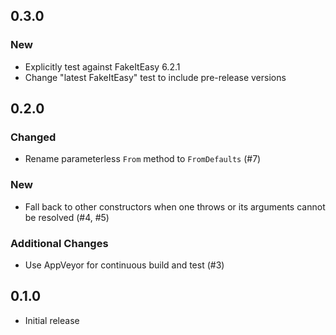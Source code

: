 ## 0.3.0

### New

- Explicitly test against FakeItEasy 6.2.1
- Change "latest FakeItEasy" test to include pre-release versions

## 0.2.0

### Changed

- Rename parameterless `From` method to `FromDefaults` (#7)

### New

- Fall back to other constructors when one throws or its arguments cannot be
  resolved (#4, #5)

### Additional Changes

- Use AppVeyor for continuous build and test (#3)

## 0.1.0

- Initial release
